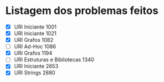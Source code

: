 # Listagem dos problemas feitos

- [x] URI Iniciante 1001
- [x] URI Iniciante 1021
- [x] URI Grafos 1082
- [ ] URI Ad-Hoc 1086
- [x] URI Grafos 1194
- [ ] URI Estruturas e Bibliotecas 1340
- [x] URI Iniciante 2653
- [x] URI Strings 2880
